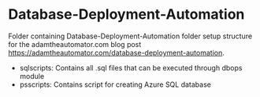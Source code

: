 # Database-Deployment-Automation

Folder containing Database-Deployment-Automation folder setup structure for the adamtheautomator.com blog post https://adamtheautomator.com/database-deployment-automation.

* sqlscripts: Contains all .sql files that can be executed through dbops module
* psscripts: Contains script for creating Azure SQL database
